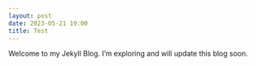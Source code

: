 ```yaml
---
layout: post
date: 2023-05-21 19:00
title: Test
---
```


Welcome to my Jekyll Blog. I’m exploring  and will update this blog soon.